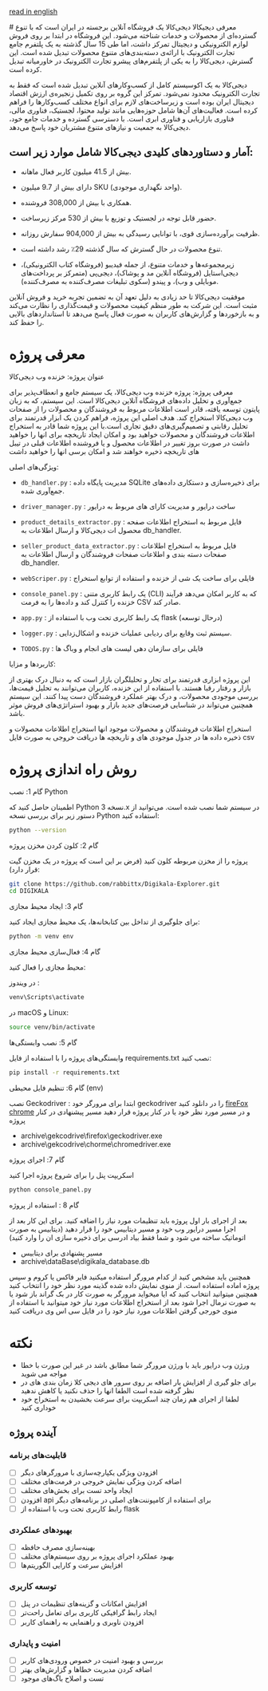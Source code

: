[read in english ](README.md)
<div dir='ltr'>
# معرفی دیجیکالا
دیجی‌کالا یک فروشگاه آنلاین برجسته در ایران است که با تنوع گسترده‌ای از محصولات و خدمات شناخته می‌شود. این فروشگاه در ابتدا بر روی فروش لوازم الکترونیکی و دیجیتال تمرکز داشت، اما طی 15 سال گذشته به یک پلتفرم جامع تجارت الکترونیک با ارائه‌ی دسته‌بندی‌های متنوع محصولات تبدیل شده است. این گسترش، دیجی‌کالا را به یکی از پلتفرم‌های پیشرو تجارت الکترونیک در خاورمیانه تبدیل کرده است.

دیجی‌کالا به یک اکوسیستم کامل از کسب‌وکارهای آنلاین تبدیل شده است که فقط به تجارت الکترونیک محدود نمی‌شود. تمرکز این گروه بر روی تکمیل زنجیره‌ی ارزش اقتصاد دیجیتال ایران بوده است و زیرساخت‌های لازم برای انواع مختلف کسب‌وکارها را فراهم کرده است. فعالیت‌های آن‌ها شامل حوزه‌هایی مانند تولید محتوا، لجستیک، فناوری مالی، فناوری بازاریابی و فناوری ابری است. با دسترسی گسترده و خدمات جامع خود، دیجی‌کالا به جمعیت و نیازهای متنوع مشتریان خود پاسخ می‌دهد.

## آمار و دستاوردهای کلیدی دیجی‌کالا شامل موارد زیر است:

 * بیش از 41.5 میلیون کاربر فعال ماهانه.

 * دارای بیش از 9.7 میلیون SKU (واحد نگهداری موجودی).

 * همکاری با بیش از 308,000 فروشنده.

 * حضور قابل توجه در لجستیک و توزیع با بیش از 530 مرکز زیرساخت.

 * ظرفیت برآورده‌سازی قوی، با توانایی رسیدگی به بیش از 904,000 سفارش روزانه.

 * تنوع محصولات در حال گسترش که سال گذشته 29٪ رشد داشته است.

 * زیرمجموعه‌ها و خدمات متنوع، از جمله فیدیبو (فروشگاه کتاب الکترونیکی)، دیجی‌استایل (فروشگاه آنلاین مد و پوشاک)، دیجی‌پی (متمرکز بر پرداخت‌های موبایلی و وب)، و پیندو (سکوی تبلیغات مصرف‌کننده به مصرف‌کننده).

موفقیت دیجی‌کالا تا حد زیادی به دلیل تعهد آن به تضمین تجربه خرید و فروش آنلاین مثبت است. این شرکت به طور منظم کیفیت محصولات و قیمت‌گذاری را نظارت می‌کند و به بازخوردها و گزارش‌های کاربران به صورت فعال پاسخ می‌دهد تا استانداردهای بالایی را حفظ کند.

معرفی پروژه
=======================
عنوان پروژه: خزنده وب دیجی‌کالا

معرفی پروژه:
پروژه خزنده وب دیجی‌کالا، یک سیستم جامع و انعطاف‌پذیر برای جمع‌آوری و تحلیل داده‌های فروشگاه آنلاین دیجی‌کالا است. این سیستم، که به زبان پایتون توسعه یافته، قادر است اطلاعات مربوط به فروشندگان و محصولات را از صفحات وب دیجی‌کالا استخراج کند. هدف اصلی این پروژه، فراهم کردن یک ابزار قدرتمند برای تحلیل رقابتی و تصمیم‌گیری‌های دقیق تجاری است.با این پروژه شما قادر به استخراج اطلاعات فروشندگان و محصولات خواهید بود و امکان ایجاد تاریخچه برای انها را خواهید داشت در صورت بروز تغییر در اطلاعات محصول و یا فروشنده اطلاعات قبلی در تیبل های تاریخچه ذخیره خواهند شد و امکان برسی انها را خواهید داشت 

ویژگی‌های اصلی:

 * `db_handler.py` : مدیریت پایگاه داده SQLite برای ذخیره‌سازی و دستکاری داده‌های جمع‌آوری شده.

 * `driver_manager.py` : ساخت درایور و مدیریت کارای های مربوط به درایور 

 * `product_details_extractor.py` : فایل مربوط به استخراج اطلاعات صفحه محصول ات دیجی‌کالا و ارسال اطلاعات به db_handler.

 * `seller_product_data_extractor.py` : فایل مربوط به استخراج اطلاعات صفحات دسته بندی و اطلاعات صفحات فروشندگان و ارسال اطلاعات به db_handler.
 
 * `webScriper.py` : فایلی برای ساخت یک شی از خزنده و استفاده از توابع استخراج 

 * `console_panel.py` : یک رابط کاربری متنی (CLI) که به کاربر امکان می‌دهد فرآیند خزنده را کنترل کند و داده‌ها را به فرمت CSV صادر کند.
 
 * `app.py` : یک رابط کاربری تحت وب با استفاده از flask (درحال توسعه)
 
 * `logger.py` : سیستم ثبت وقایع برای ردیابی عملیات خزنده و اشکال‌زدایی.
 
 * `TODOS.py` : فایلی برای سازمان دهی لیست های انجام و وباگ ها 
  
کاربردها و مزایا:

این پروژه ابزاری قدرتمند برای تجار و تحلیلگران بازار است که به دنبال درک بهتری از بازار و رفتار رقبا هستند. با استفاده از این خزنده، کاربران می‌توانند به تحلیل قیمت‌ها، بررسی موجودی محصولات، و درک بهتر عملکرد فروشندگان دست پیدا کنند. این سیستم همچنین می‌تواند در شناسایی فرصت‌های جدید بازار و بهبود استراتژی‌های فروش موثر باشد.

استخراج اطلاعات فروشندگان و محصولات موجود انها 
استخراج اطلاعات محصولات و ذخیره داده ها در جدول موجودی های و تاریخچه ها
دریافت خروجی به صورت فایل csv 

روش راه اندازی پروژه
=======================
گام 1: نصب Python

اطمینان حاصل کنید که Python نسخه 3.x در سیستم شما نصب شده است. می‌توانید از دستور زیر برای بررسی نسخه Python استفاده کنید:

```bash
python --version
```
گام 2: کلون کردن مخزن پروژه

پروژه را از مخزن مربوطه کلون کنید (فرض بر این است که پروژه در یک مخزن گیت قرار دارد):
```bash 
git clone https://github.com/rabbittx/Digikala-Explorer.git
cd DIGIKALA
```
گام 3: ایجاد محیط مجازی

برای جلوگیری از تداخل بین کتابخانه‌ها، یک محیط مجازی ایجاد کنید:

```bash
python -m venv env

```
گام 4: فعال‌سازی محیط مجازی

محیط مجازی را فعال کنید:


در ویندوز : 
```bash 
venv\Scripts\activate

```
در macOS و Linux:
```bash
source venv/bin/activate

```
گام 5: نصب وابستگی‌ها

وابستگی‌های پروژه را با استفاده از فایل requirements.txt نصب کنید:

```bash
pip install -r requirements.txt

```

گام 6: تنظیم فایل محیطی (env)

نصب Geckodriver :
ابتدا برای مرورگر خود geckodriver  را در دانلود کنید 
[fireFox]('https://github.com/mozilla/geckodriver/releases')
[chrome]('https://chromedriver.chromium.org/downloads')
و در مسیر مورد نظر خود یا در کنار پروژه قرار دهید 
مسیر پیشنهادی در کنار پروژه 

- archive\gekcodrive\firefox\geckodriver.exe
- archive\gekcodrive\chorme\chromedriver.exe

گام 7: اجرای پروژه

اسکریپت پنل را برای شروع پروژه اجرا کنید 
```bash
python console_panel.py
```
گام 8 : استفاده از پروژه 

بعد از اجرای بار اول پروژه باید تنظیمات مورد نیاز را  اضافه کنید. 
برای این کار بعد از اجرا مسیر درایور وب خود و مسیر دیتابیس خود را قرار دهید (دیتابیس به صورت اتوماتیک ساخته می شود و شما فقط بیاد ادرسی برای ذخیره سازی ان را وارد کنید)
 - مسیر پشنهادی برای دیتابیس 
 - archive\dataBase\digikala_database.db
  
همچنین باید مشخص کنید از  کدام مرورگر استفاده میکنید فایر فاکس یا کروم 
و سپس پروژه اماده استفاده است.
از منوی نمایش داده شده گذینه مورد نظر خود را انتخاب کنید همچنین میتوانید انتخاب کنید که ایا میخواید مرورگر به صورت کار در بک گراند باز شود یا به صورت نرمال اجرا شود 
بعد از استخراج اطلاعات مورد نیاز خود میتوانید با استفاده از منوی خورجی گرفتن اطلاعات مورد نیاز خود را در فایل سی اس وی دریافت کنید 

نکته  
===========
- ورژن وب درایور باید با ورژن مرورگر شما  مطابق باشد در غیر این صورت با خطا مواجه می شوید 
- برای جلو گیری از افزایش بار اضافه بر روی سرور های دیجی کلا زمان بندی های در نظر گرفته شده است الطفا انها را حذف نکنید یا کاهش ندهید 
- لطفا از اجرای هم زمان چند اسکریپت برای سرعت بخشیدن به استخراج خود خوداری کنید 
## آینده پروژه

### قابلیت‌های برنامه

- [ ] افزودن ویژگی یکپارچه‌سازی با مرورگرهای دیگر
- [ ] اضافه کردن ویژگی نمایش خروجی در فرمت‌های مختلف
- [ ] ایجاد واحد تست برای بخش‌های مختلف
- [ ] افزودن api  برای استفاده از کامپوننت‌های اصلی در برنامه‌های دیگر
- [ ] رابط کاربری تحت وب با استفاده از flask
  
### بهبودهای عملکردی

- [ ] بهینه‌سازی مصرف حافظه
- [ ] بهبود عملکرد اجرای پروژه بر روی سیستم‌های مختلف
- [ ] افزایش سرعت و کارایی الگوریتم‌ها

### توسعه کاربری

- [ ] افزایش امکانات و گزینه‌های تنظیمات در پنل
- [ ] ایجاد رابط گرافیکی کاربری برای تعامل راحت‌تر
- [ ] افزودن ناوبری و راهنمایی به راهنمای کاربر

### امنیت و پایداری

- [ ] بررسی و بهبود امنیت در خصوص ورودی‌های کاربر
- [ ] اضافه کردن مدیریت خطاها و گزارش‌های بهتر
- [ ] تست و اصلاح باگ‌های موجود

</div>